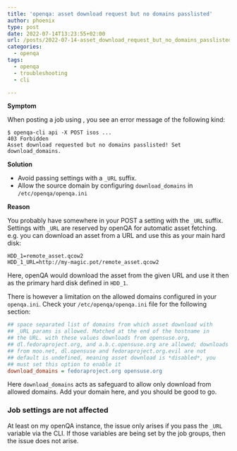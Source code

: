 ```yaml
---
title: 'openqa: asset download request but no domains passlisted'
author: phoenix
type: post
date: 2022-07-14T13:23:55+02:00
url: /posts/2022-07-14-asset_download_request_but_no_domains_passlisted/
categories:
  - openqa
tags:
  - openqa
  - troubleshooting
  - cli

---
```

**Symptom**

When posting a job using , you see an error message of the following kind:

```
$ openqa-cli api -X POST isos ...
403 Forbidden
Asset download requested but no domains passlisted! Set download_domains.
```

**Solution**

* Avoid passing settings with a `_URL` suffix.
* Allow the source domain by configuring `download_domains` in `/etc/openqa/openqa.ini`

**Reason**

You probably have somewhere in your POST a setting with the `_URL` suffix. Settings with `_URL` are reserved by openQA for automatic asset fetching. e.g. you can download an asset from a URL and use this as your main hard disk:

    HDD_1=remote_asset.qcow2
    HDD_1_URL=http://my-magic.pot/remote_asset.qcow2

Here, openQA would download the asset from the given URL and use it then as the primary hard disk defined in `HDD_1`.

There is however a limitation on the allowed domains configured in your `openqa.ini`. Check your `/etc/openqa/openqa.ini` file for the following section:

```ini
## space separated list of domains from which asset download with
## _URL params is allowed. Matched at the end of the hostname in
## the URL. with these values downloads from opensuse.org,
## dl.fedoraproject.org, and a.b.c.opensuse.org are allowed; downloads
## from moo.net, dl.opensuse and fedoraproject.org.evil are not
## default is undefined, meaning asset download is *disabled*, you
## must set this option to enable it
download_domains = fedoraproject.org opensuse.org
```

Here `download_domains` acts as safeguard to allow only download from allowed domains. Add your domain here, and you should be good to go.

### Job settings are not affected

At least on my openQA instance, the issue only arises if you pass the `_URL` variable via the CLI. If those variables are being set by the job groups, then the issue does not arise.
